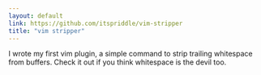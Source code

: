 ```yaml
---
layout: default
link: https://github.com/itspriddle/vim-stripper
title: "vim stripper"
---
```


I wrote my first vim plugin, a simple command to strip trailing whitespace
from buffers. Check it out if you think whitespace is the devil too.
